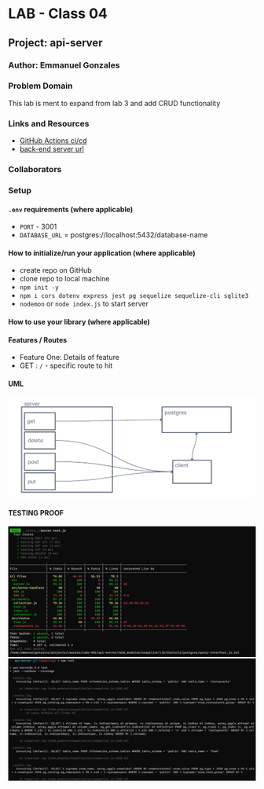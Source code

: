 # LAB - Class 04

## Project: api-server

### Author: Emmanuel Gonzales

### Problem Domain  

This lab is ment to expand from lab 3 and add CRUD functionality

### Links and Resources

- [GitHub Actions ci/cd](https://github.com/Emmanuel-Gonzales/api-server/actions)
- [back-end server url](https://api-server-87x8.onrender.com)

### Collaborators

### Setup

#### `.env` requirements (where applicable)

- `PORT` - 3001
- `DATABASE_URL` = postgres://localhost:5432/database-name

#### How to initialize/run your application (where applicable)

- create repo on GitHub
- clone repo to local machine
- `npm init -y`
- `npm i cors dotenv express jest pg sequelize sequelize-cli sqlite3`
- `nodemon` or `node index.js` to start server

#### How to use your library (where applicable)

#### Features / Routes

- Feature One: Details of feature
- GET : `/` - specific route to hit

#### UML

![UML](/assets/uml-04.png)

#### TESTING PROOF

![Test](./assets/labpr01.png)
![lots of text when I test](./assets/lab04-2.png)
